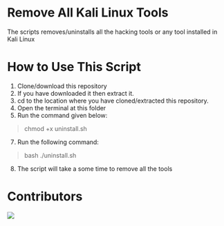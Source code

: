 # Remove All Kali Linux Tools
The scripts removes/uninstalls all the hacking tools or any tool installed in Kali Linux


# How to Use This Script
1. Clone/download this repository
2. If you have downloaded it then extract it.
3. cd to the location where you have cloned/extracted this repository.
4. Open the terminal at this folder 
5. Run the command given below:
  > chmod +x uninstall.sh
7. Run the following command:
  > bash ./uninstall.sh
8. The script will take a some time to remove all the tools

# Contributors

<a href = "https://github.com/cricsion/Remove-All-Kali-Linux-Tools">
  <img src = "https://contrib.rocks/image?repo=cricsion/Remove-All-Kali-Linux-Tools"/>
</a>
